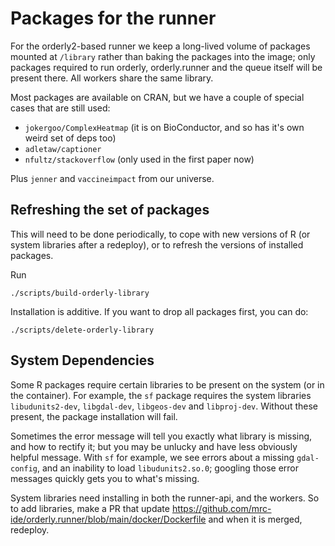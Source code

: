# Packages for the runner

For the orderly2-based runner we keep a long-lived volume of packages mounted at `/library` rather than baking the packages into the image; only packages required to run orderly, orderly.runner and the queue itself will be present there.   All workers share the same library.

Most packages are available on CRAN, but we have a couple of special cases that are still used:

* `jokergoo/ComplexHeatmap` (it is on BioConductor, and so has it's own weird set of deps too)
* `adletaw/captioner`
* `nfultz/stackoverflow` (only used in the first paper now)

Plus `jenner` and `vaccineimpact` from our universe.

## Refreshing the set of packages

This will need to be done periodically, to cope with new versions of R (or system libraries after a redeploy), or to refresh the versions of installed packages.

Run

```
./scripts/build-orderly-library
```

Installation is additive.  If you want to drop all packages first, you can do:

```
./scripts/delete-orderly-library
```

## System Dependencies

Some R packages require certain libraries to be present on the system (or in the container).
For example, the `sf` package requires the system libraries `libudunits2-dev`, `libgdal-dev`, 
`libgeos-dev` and `libproj-dev`. Without these present, the package installation will fail. 

Sometimes the error message will tell you exactly what library is missing, and how to 
rectify it; but you may be unlucky and have less obviously helpful message. With `sf` 
for example, we see errors about a missing `gdal-config`, and an inability to 
load `libudunits2.so.0`; googling those error messages quickly gets you to what's
missing.

System libraries need installing in both the runner-api, and the workers. So to add libraries,
make a PR that update https://github.com/mrc-ide/orderly.runner/blob/main/docker/Dockerfile and
when it is merged, redeploy.
